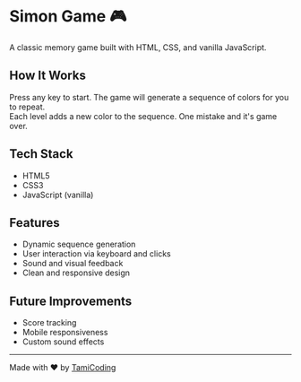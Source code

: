 # Simon Game 🎮

A classic memory game built with HTML, CSS, and vanilla JavaScript.

## How It Works

Press any key to start. The game will generate a sequence of colors for you to repeat.  
Each level adds a new color to the sequence. One mistake and it's game over.

## Tech Stack

- HTML5  
- CSS3  
- JavaScript (vanilla)

## Features

- Dynamic sequence generation  
- User interaction via keyboard and clicks  
- Sound and visual feedback  
- Clean and responsive design

## Future Improvements

- Score tracking  
- Mobile responsiveness  
- Custom sound effects

---

Made with ❤️ by [TamiCoding](https://github.com/tamicoding)
